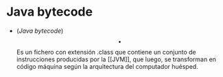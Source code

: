 # Java bytecode

- (_Java bytecode_) $$\bullet$$ Es un fichero con extensión .class que contiene un conjunto de instrucciones producidas por la [[JVM]], que luego, se transforman en código máquina según la arquitectura del computador huésped.
